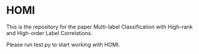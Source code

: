 # HOMI

This is the repository for the paper Multi-label Classification with High-rank and High-order Label Correlations.

Please run test.py to start working with HOMI.
